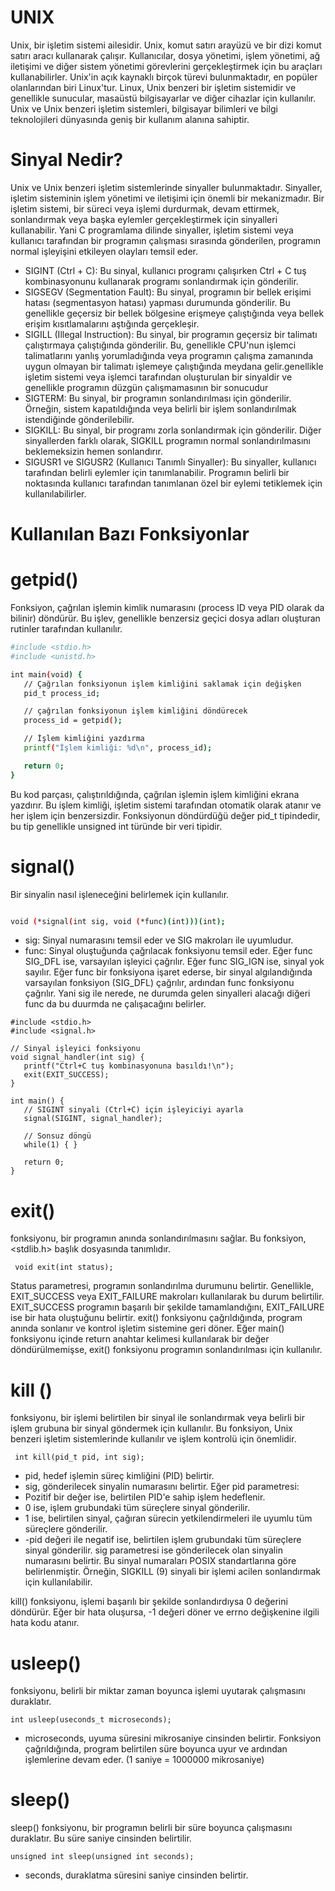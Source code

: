 # UNIX
Unix, bir işletim sistemi ailesidir.
Unix, komut satırı arayüzü ve bir dizi komut satırı aracı kullanarak çalışır. Kullanıcılar, dosya yönetimi, işlem yönetimi, ağ iletişimi ve diğer sistem yönetimi görevlerini gerçekleştirmek için bu araçları kullanabilirler.
Unix'in açık kaynaklı birçok türevi bulunmaktadır, en popüler olanlarından biri Linux'tur.
Linux, Unix benzeri bir işletim sistemidir ve genellikle sunucular, masaüstü bilgisayarlar ve diğer cihazlar için kullanılır. Unix ve Unix benzeri işletim sistemleri, bilgisayar bilimleri ve bilgi teknolojileri dünyasında geniş bir kullanım alanına sahiptir.

# Sinyal Nedir?
Unix ve Unix benzeri işletim sistemlerinde sinyaller bulunmaktadır. Sinyaller, işletim sisteminin işlem yönetimi ve iletişimi için önemli bir mekanizmadır. Bir işletim sistemi, bir süreci veya işlemi durdurmak, devam ettirmek, sonlandırmak veya başka eylemler gerçekleştirmek için sinyalleri kullanabilir.
Yani C programlama dilinde sinyaller, işletim sistemi veya kullanıcı tarafından bir programın çalışması sırasında gönderilen, programın normal işleyişini etkileyen olayları temsil eder.
- SIGINT (Ctrl + C): Bu sinyal, kullanıcı programı çalışırken Ctrl + C tuş kombinasyonunu kullanarak programı sonlandırmak için gönderilir.
- SIGSEGV (Segmentation Fault): Bu sinyal, programın bir bellek erişimi hatası (segmentasyon hatası) yapması durumunda gönderilir. Bu genellikle geçersiz bir bellek bölgesine erişmeye çalıştığında veya bellek erişim kısıtlamalarını aştığında gerçekleşir.
- SIGILL (Illegal Instruction): Bu sinyal, bir programın geçersiz bir talimatı çalıştırmaya çalıştığında gönderilir. Bu, genellikle CPU'nun işlemci talimatlarını yanlış yorumladığında veya programın çalışma zamanında uygun olmayan bir talimatı işlemeye çalıştığında meydana gelir.genellikle işletim sistemi veya işlemci tarafından oluşturulan bir sinyaldir ve genellikle programın düzgün çalışmamasının bir sonucudur
- SIGTERM: Bu sinyal, bir programın sonlandırılması için gönderilir. Örneğin, sistem kapatıldığında veya belirli bir işlem sonlandırılmak istendiğinde gönderilebilir.
- SIGKILL: Bu sinyal, bir programı zorla sonlandırmak için gönderilir. Diğer sinyallerden farklı olarak, SIGKILL programın normal sonlandırılmasını beklemeksizin hemen sonlandırır.
- SIGUSR1 ve SIGUSR2 (Kullanıcı Tanımlı Sinyaller): Bu sinyaller, kullanıcı tarafından belirli eylemler için tanımlanabilir. Programın belirli bir noktasında kullanıcı tarafından tanımlanan özel bir eylemi tetiklemek için kullanılabilirler.

# Kullanılan Bazı Fonksiyonlar 
# getpid()
 Fonksiyon, çağrılan işlemin kimlik numarasını (process ID veya PID olarak da bilinir) döndürür. Bu işlev, genellikle benzersiz geçici dosya adları oluşturan rutinler tarafından kullanılır.
 ```bash
#include <stdio.h>
#include <unistd.h>

int main(void) {
    // Çağrılan fonksiyonun işlem kimliğini saklamak için değişken
    pid_t process_id;

    // çağrılan fonksiyonun işlem kimliğini döndürecek
    process_id = getpid();

    // İşlem kimliğini yazdırma
    printf("İşlem kimliği: %d\n", process_id);

    return 0;
}

 ```
Bu kod parçası, çalıştırıldığında, çağrılan işlemin işlem kimliğini ekrana yazdırır. Bu işlem kimliği, işletim sistemi tarafından otomatik olarak atanır ve her işlem için benzersizdir. Fonksiyonun döndürdüğü değer pid_t tipindedir, bu tip genellikle unsigned int türünde bir veri tipidir.

# signal()
  Bir sinyalin nasıl işleneceğini belirlemek için kullanılır.
 ```bash

void (*signal(int sig, void (*func)(int)))(int);

 ```
- sig: Sinyal numarasını temsil eder ve SIG makroları ile uyumludur.
- func: Sinyal oluştuğunda çağrılacak fonksiyonu temsil eder. Eğer func SIG_DFL ise, varsayılan işleyici çağrılır. Eğer func SIG_IGN ise, sinyal yok sayılır. Eğer func bir fonksiyona işaret ederse, bir sinyal algılandığında varsayılan fonksiyon (SIG_DFL) çağrılır, ardından func fonksiyonu çağrılır.
Yani sig ile nerede, ne durumda gelen sinyalleri alacağı diğeri func da bu duurmda ne çalışacağını belirler.

 ```
#include <stdio.h>
#include <signal.h>

// Sinyal işleyici fonksiyonu
void signal_handler(int sig) {
    printf("Ctrl+C tuş kombinasyonuna basıldı!\n");
    exit(EXIT_SUCCESS);
}

int main() {
    // SIGINT sinyali (Ctrl+C) için işleyiciyi ayarla
    signal(SIGINT, signal_handler);

    // Sonsuz döngü
    while(1) { }

    return 0;
}
 ```
# exit()
 fonksiyonu, bir programın anında sonlandırılmasını sağlar. Bu fonksiyon, <stdlib.h> başlık dosyasında tanımlıdır.
 ```
  void exit(int status);
 ```
Status parametresi, programın sonlandırılma durumunu belirtir. Genellikle, EXIT_SUCCESS veya EXIT_FAILURE makroları kullanılarak bu durum belirtilir. EXIT_SUCCESS programın başarılı bir şekilde tamamlandığını, EXIT_FAILURE ise bir hata oluştuğunu belirtir.
exit() fonksiyonu çağrıldığında, program anında sonlanır ve kontrol işletim sistemine geri döner. Eğer main() fonksiyonu içinde return anahtar kelimesi kullanılarak bir değer döndürülmemişse, exit() fonksiyonu programın sonlandırılması için kullanılır.

# kill ()
  fonksiyonu, bir işlemi belirtilen bir sinyal ile sonlandırmak veya belirli bir işlem grubuna bir sinyal göndermek için kullanılır. Bu fonksiyon, Unix benzeri işletim sistemlerinde kullanılır ve işlem kontrolü için önemlidir.

 ```
  int kill(pid_t pid, int sig);
 ```

- pid, hedef işlemin süreç kimliğini (PID) belirtir.
- sig, gönderilecek sinyalin numarasını belirtir.
Eğer pid parametresi:
- Pozitif bir değer ise, belirtilen PID'e sahip işlem hedeflenir.
- 0 ise, işlem grubundaki tüm süreçlere sinyal gönderilir.
- 1 ise, belirtilen sinyal, çağıran sürecin yetkilendirmeleri ile uyumlu tüm süreçlere gönderilir.
- -pid değeri ile negatif ise, belirtilen işlem grubundaki tüm süreçlere sinyal gönderilir.
sig parametresi ise gönderilecek olan sinyalin numarasını belirtir. Bu sinyal numaraları POSIX standartlarına göre belirlenmiştir. Örneğin, SIGKILL (9) sinyali bir işlemi acilen sonlandırmak için kullanılabilir.

kill() fonksiyonu, işlemi başarılı bir şekilde sonlandırdıysa 0 değerini döndürür. Eğer bir hata oluşursa, -1 değeri döner ve errno değişkenine ilgili hata kodu atanır.


# usleep()
 fonksiyonu, belirli bir miktar zaman boyunca işlemi uyutarak çalışmasını duraklatır.
 ```
 int usleep(useconds_t microseconds);
 ```
- microseconds, uyuma süresini mikrosaniye cinsinden belirtir.
Fonksiyon çağrıldığında, program belirtilen süre boyunca uyur ve ardından işlemlerine devam eder.
(1 saniye = 1000000 mikrosaniye)

# sleep()
sleep() fonksiyonu, bir programın belirli bir süre boyunca çalışmasını duraklatır. Bu süre saniye cinsinden belirtilir.
 ```
unsigned int sleep(unsigned int seconds);
 ```
- seconds, duraklatma süresini saniye cinsinden belirtir.
